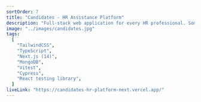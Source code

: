 ```yaml
---
sortOrder: 7
title: "Candidates - HR Assistance Platform"
description: "Full-stack web application for every HR professional. Some of the features: search candidate by name or by skill, add/remove/edit candidate, etc."
image: "../images/candidates.jpg"
tags:
  [
    "TailwindCSS",
    "TypeScript",
    "Next.js (14)",
    "MongoDB",
    "Vitest",
    "Cypress",
    "React testing library",
  ]
liveLink: "https://candidates-hr-platform-next.vercel.app/"
---
```

